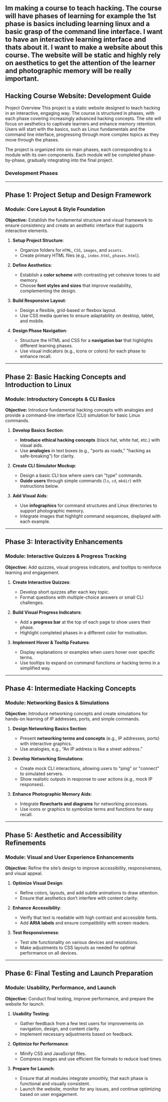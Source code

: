 Im making a course to teach hacking. The course will have phases of learning for example the 1st phase is basics including learning linux and a basic grasp of the command line interface. I want to have an interactive learning interface and thats about it. I want to make a website about this course. The website will be static and highly rely on aesthetics to get the attention of the learner and photographic memory will be really important.
---
## Hacking Course Website: Development Guide

Project Overview
This project is a static website designed to teach hacking in an interactive, engaging way. The course is structured in phases, with each phase covering increasingly advanced hacking concepts. The site will focus on aesthetics to captivate learners and enhance memory retention. Users will start with the basics, such as Linux fundamentals and the command line interface, progressing through more complex topics as they move through the phases.

The project is organized into six main phases, each corresponding to a module with its own components. Each module will be completed phase-by-phase, gradually integrating into the final project.

### Development Phases

---

## Phase 1: Project Setup and Design Framework

### Module: Core Layout & Style Foundation
**Objective:** Establish the fundamental structure and visual framework to ensure consistency and create an aesthetic interface that supports interactive elements.

1. **Setup Project Structure**:
   - Organize folders for `HTML`, `CSS`, `images`, and `assets`.
   - Create primary HTML files (e.g., `index.html`, `phases.html`).

2. **Define Aesthetics**:
   - Establish a **color scheme** with contrasting yet cohesive tones to aid memory.
   - Choose **font styles and sizes** that improve readability, complementing the design.

3. **Build Responsive Layout**:
   - Design a flexible, grid-based or flexbox layout.
   - Use CSS media queries to ensure adaptability on desktop, tablet, and mobile.

4. **Design Phase Navigation**:
   - Structure the HTML and CSS for a **navigation bar** that highlights different learning phases.
   - Use visual indicators (e.g., icons or colors) for each phase to enhance recall.

---

## Phase 2: Basic Hacking Concepts and Introduction to Linux

### Module: Introductory Concepts & CLI Basics
**Objective:** Introduce fundamental hacking concepts with analogies and provide a command-line interface (CLI) simulation for basic Linux commands.

1. **Develop Basics Section**:
   - **Introduce ethical hacking concepts** (black hat, white hat, etc.) with visual aids.
   - Use **analogies** in text boxes (e.g., "ports as roads," "hacking as safe-breaking") for clarity.

2. **Create CLI Simulator Mockup**:
   - Design a basic CLI box where users can "type" commands.
   - **Guide users** through simple commands (`ls`, `cd`, `mkdir`) with instructions below.

3. **Add Visual Aids**:
   - Use **infographics** for command structures and Linux directories to support photographic memory.
   - Integrate images that highlight command sequences, displayed with each example.

---

## Phase 3: Interactivity Enhancements

### Module: Interactive Quizzes & Progress Tracking
**Objective:** Add quizzes, visual progress indicators, and tooltips to reinforce learning and engagement.

1. **Create Interactive Quizzes**:
   - Develop short quizzes after each key topic.
   - Format questions with multiple-choice answers or small CLI challenges.

2. **Build Visual Progress Indicators**:
   - Add a **progress bar** at the top of each page to show users their phase.
   - Highlight completed phases in a different color for motivation.

3. **Implement Hover & Tooltip Features**:
   - Display explanations or examples when users hover over specific terms.
   - Use tooltips to expand on command functions or hacking terms in a simplified way.

---

## Phase 4: Intermediate Hacking Concepts

### Module: Networking Basics & Simulations
**Objective:** Introduce networking concepts and create simulations for hands-on learning of IP addresses, ports, and simple commands.

1. **Design Networking Basics Section**:
   - Present **networking terms and concepts** (e.g., IP addresses, ports) with interactive graphics.
   - Use analogies, e.g., “An IP address is like a street address.”

2. **Develop Networking Simulations**:
   - Create mock CLI interactions, allowing users to "ping" or "connect" to simulated servers.
   - Show realistic outputs in response to user actions (e.g., mock IP responses).

3. **Enhance Photographic Memory Aids**:
   - Integrate **flowcharts and diagrams** for networking processes.
   - Use icons or graphics to symbolize terms and functions for easy recall.

---

## Phase 5: Aesthetic and Accessibility Refinements

### Module: Visual and User Experience Enhancements
**Objective:** Refine the site’s design to improve accessibility, responsiveness, and visual appeal.

1. **Optimize Visual Design**:
   - Refine colors, layouts, and add subtle animations to draw attention.
   - Ensure that aesthetics don’t interfere with content clarity.

2. **Enhance Accessibility**:
   - Verify that text is readable with high contrast and accessible fonts.
   - Add **ARIA labels** and ensure compatibility with screen readers.

3. **Test Responsiveness**:
   - Test site functionality on various devices and resolutions.
   - Make adjustments to CSS layouts as needed for optimal performance on all devices.

---

## Phase 6: Final Testing and Launch Preparation

### Module: Usability, Performance, and Launch
**Objective:** Conduct final testing, improve performance, and prepare the website for launch.

1. **Usability Testing**:
   - Gather feedback from a few test users for improvements on navigation, design, and content clarity.
   - Implement necessary adjustments based on feedback.

2. **Optimize for Performance**:
   - Minify CSS and JavaScript files.
   - Compress images and use efficient file formats to reduce load times.

3. **Prepare for Launch**:
   - Ensure that all modules integrate smoothly, that each phase is functional and visually consistent.
   - Launch the website, monitor for any issues, and continue optimizing based on user engagement.

